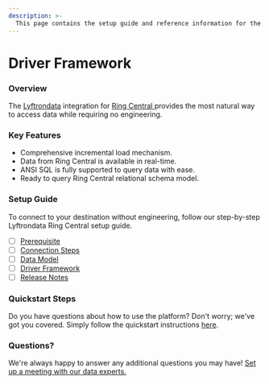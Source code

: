 ```yaml
---
description: >-
  This page contains the setup guide and reference information for the Ring Central source connector.
---
```


# Driver Framework

### Overview

The [Lyftrondata](https://www.lyftrondata.com/) integration for [Ring Central](https://www.lyftrondata.com/integration/ring-central/)[ ](https://www.lyftrondata.com/integration/ring-central/)provides the most natural way to access data while requiring no engineering.

### Key Features

* Comprehensive incremental load mechanism.
* Data from Ring Central is available in real-time.&#x20;
* ANSI SQL is fully supported to query data with ease.
* Ready to query Ring Central relational schema model.

### Setup Guide

To connect to your destination without engineering, follow our step-by-step Lyftrondata Ring Central setup guide.

* [ ] [Prerequisite](../../marketing-analytics/ring-central/prerequisite.md)
* [ ] [Connection Steps](../../marketing-analytics/ring-central/connection-steps.md)
* [ ] [Data Model](../../marketing-analytics/ring-central/data-model/)
* [ ] [Driver Framework](../../marketing-analytics/ring-central/driver-framework/)
* [ ] [Release Notes](../../marketing-analytics/ring-central/release-notes.md)

### Quickstart Steps

Do you have questions about how to use the platform? Don't worry; we've got you covered. Simply follow the quickstart instructions [here](../../../quickstart-steps.md).

### Questions? <a href="#questions" id="questions"></a>

We're always happy to answer any additional questions you may have! [Set up a meeting with our data experts.](https://www.lyftrondata.com/book-a-meeting/)


